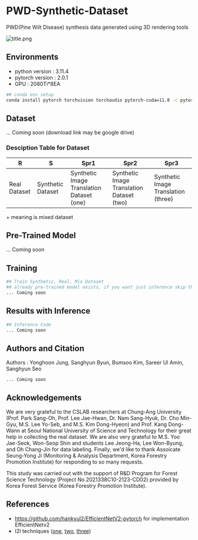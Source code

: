 # PWD-Synthetic-Dataset
PWD(Pine Wilt Disease) synthesis data generated using 3D rendering tools

![title.png](./images/title.png)  

## Environments

- python  version : 3.11.4
- pytorch version :  2.0.1
- GPU : 2080Ti*8EA

```bash
## conda env setup
conda install pytorch torchvision torchaudio pytorch-cuda=11.8 -c pytorch -c nvidia
```

## Dataset

... Coming soon (download link may be google drive)

### Desciption Table for Dataset

|R|S|Spr1|Spr2|Spr3|
|---|---|---|---|---| 
|Real Dataset|Synthetic Dataset|Synthetic Image Translation Dataset (one)|Synthetic Image Translation Dataset (two)| Synthetic Image Translation (three)|

\+ meaning is mixed dataset

## Pre-Trained Model

... Coming soon

## Training

```bash
## Train Synthetic, Real, Mix Dataset
## already pre-trained model exists, if you want just inference skip this section(training) 
... Coming soon
```

## Results with Inference

```bash
## Inference Code
... Coming soon
```

## Authors and Citation

Authors : Yonghoon Jung, Sanghyun Byun, Bumsoo Kim, Sareer Ul Amin, Sanghyun Seo

```
... Coming soon
```

## Acknowledgements

We are very grateful to the CSLAB researchers at Chung-Ang University (Prof. Park Sang-Oh, Prof. Lee Jae-Hwan, Dr. Nam Sang-Hyuk, Dr. Cho Min-Gyu, M.S. Lee Yo-Seb, and M.S. Kim Dong-Hyeon) and Prof. Kang Dong-Wann at Seoul National University of Science and Technology for their great help in collecting the real dataset. We are also very grateful to M.S. Yoo Jae-Seok, Won-Seop Shin and students Lee Jeong-Ha, Lee Won-Byung, and Oh Chang-Jin for data labeling. Finally, we'd like to thank Assoicate Seung-Yong Ji (Monitoring & Analysis Department, Korea Forestry Promotion Institute) for responding to so many requests.

This study was carried out with the support of R&D Program for Forest Science Technology (Project No.2021338C10-2123-CD02) provided by Korea Forest Service (Korea Forestry Promotion Institute).

## References

- https://github.com/hankyul2/EfficientNetV2-pytorch for implementation EfficientNetv2
- I2I techniques ([one](https://github.com/taesungp/contrastive-unpaired-translation), [two](https://github.com/sapphire497/query-selected-attention), [three](https://github.com/Mid-Push/Decent))

